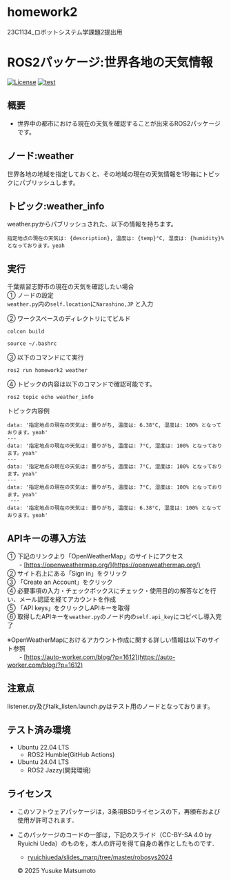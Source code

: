 # homework2
23C1134_ロボットシステム学課題2提出用

# ROS2パッケージ:世界各地の天気情報
[![License](https://img.shields.io/badge/License-BSD_3--Clause-blue.svg)](https://opensource.org/licenses/BSD-3-Clause)
[![test](https://github.com/MatsU-CIT/homework2/actions/workflows/test.yml/badge.svg)](https://github.com/MatsU-CIT/homework2/actions/workflows/test.yml)

## 概要
- 世界中の都市における現在の天気を確認することが出来るROS2パッケージです。

## ノード:weather
世界各地の地域を指定しておくと、その地域の現在の天気情報を1秒毎にトピックにパブリッシュします。

## トピック:weather_info
weather.pyからパブリッシュされた、以下の情報を持ちます。  
```
指定地点の現在の天気は: {description}, 温度は: {temp}°C, 湿度は: {humidity}% となっております。yeah
```

## 実行
千葉県習志野市の現在の天気を確認したい場合  
①
ノードの設定  
```weather.py```内の```self.location```に```Narashino,JP```
と入力  

②
ワークスペースのディレクトリにてビルド  
```
colcon build
```
  
```
source ~/.bashrc
```
③
以下のコマンドにて実行  
```
ros2 run homework2 weather
```

④
トピックの内容は以下のコマンドで確認可能です。  
```
ros2 topic echo weather_info
```

トピック内容例

```
data: '指定地点の現在の天気は: 曇りがち, 温度は: 6.38°C, 湿度は: 100% となっております。yeah'
---
data: '指定地点の現在の天気は: 曇りがち, 温度は: 7°C, 湿度は: 100% となっております。yeah'
---
data: '指定地点の現在の天気は: 曇りがち, 温度は: 7°C, 湿度は: 100% となっております。yeah'
---
data: '指定地点の現在の天気は: 曇りがち, 温度は: 7°C, 湿度は: 100% となっております。yeah'
 ---
data: '指定地点の現在の天気は: 曇りがち, 温度は: 6.38°C, 湿度は: 100% となっております。yeah'
```

## APIキーの導入方法
①
下記のリンクより「OpenWeatherMap」のサイトにアクセス  
　　- [https://openweathermap.org/](https://openweathermap.org/)  
②
サイト右上にある「Sign in」をクリック  
③
「Create an Account」をクリック  
④
必要事項の入力・チェックボックスにチェック・使用目的の解答などを行い、メール認証を経てアカウントを作成  
⑤
「API keys」をクリックしAPIキーを取得  
⑥
取得したAPIキーを```weather.py```のノード内の```self.api_key```にコピペし導入完了  

※OpenWeatherMapにおけるアカウント作成に関する詳しい情報は以下のサイト参照  
　　- [https://auto-worker.com/blog/?p=1612](https://auto-worker.com/blog/?p=1612)  

## 注意点
listener.py及びtalk_listen.launch.pyはテスト用のノードとなっております。  

## テスト済み環境
- Ubuntu 22.04 LTS
  - ROS2 Humble(GitHub Actions)
- Ubuntu 24.04 LTS
  - ROS2 Jazzy(開発環境)
## ライセンス
- このソフトウェアパッケージは，3条項BSDライセンスの下，再頒布および使用が許可されます．

- このパッケージのコードの一部は，下記のスライド（CC-BY-SA 4.0 by Ryuichi Ueda）のものを，本人の許可を得て自身の著作としたものです．
    - [ryuichiueda/slides_marp/tree/master/robosys2024](https://github.com/ryuichiueda/slides_marp/tree/master/robosys2024)

  © 2025 Yusuke Matsumoto

